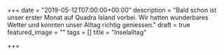 +++
date = "2019-05-12T07:00:00+00:00"
description = "Bald schon ist unser erster Monat auf Quadra Island vorbei. Wir hatten wunderbares Wetter und konnten unser Alltag richtig geniessen."
draft = true
featured_image = ""
tags = []
title = "Inselalltag"

+++
